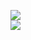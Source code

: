 [![](https://img.shields.io/badge/Made%20With-Github%20Spray-lightgrey.svg?style=for-the-badge&logo=github)](https://github.com/Annihil/github-spray#15139)  
[![](https://i.imgur.com/2DrTn0Z.gif)](https://github.com/Annihil/github-spray)
